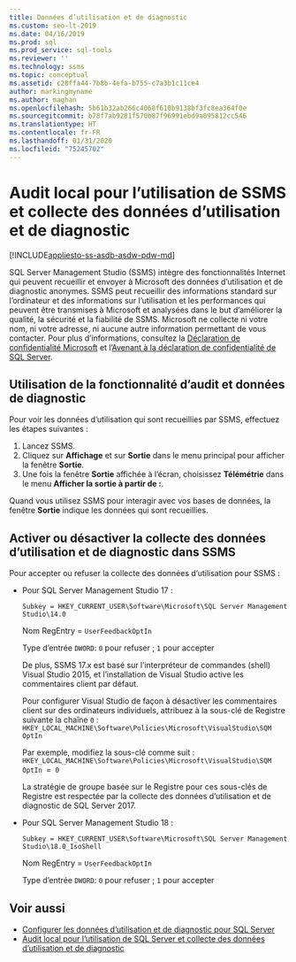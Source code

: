 ```yaml
---
title: Données d’utilisation et de diagnostic
ms.custom: seo-lt-2019
ms.date: 04/16/2019
ms.prod: sql
ms.prod_service: sql-tools
ms.reviewer: ''
ms.technology: ssms
ms.topic: conceptual
ms.assetid: c28ffa44-7b8b-4efa-b755-c7a3b1c11ce4
author: markingmyname
ms.author: maghan
ms.openlocfilehash: 5b61b32ab266c4068f610b9138bf3fc8ea364f0e
ms.sourcegitcommit: b78f7ab9281f570b87f96991ebd9a095812cc546
ms.translationtype: HT
ms.contentlocale: fr-FR
ms.lasthandoff: 01/31/2020
ms.locfileid: "75245702"
---
```

# <a name="local-audit-for-ssms-usage-and-diagnostic-data-collection"></a>Audit local pour l’utilisation de SSMS et collecte des données d’utilisation et de diagnostic
[!INCLUDE[appliesto-ss-asdb-asdw-pdw-md](../includes/appliesto-ss-asdb-asdw-pdw-md.md)]

SQL Server Management Studio (SSMS) intègre des fonctionnalités Internet qui peuvent recueillir et envoyer à Microsoft des données d’utilisation et de diagnostic anonymes. SSMS peut recueillir des informations standard sur l’ordinateur et des informations sur l’utilisation et les performances qui peuvent être transmises à Microsoft et analysées dans le but d’améliorer la qualité, la sécurité et la fiabilité de SSMS. Microsoft ne collecte ni votre nom, ni votre adresse, ni aucune autre information permettant de vous contacter. Pour plus d’informations, consultez la [Déclaration de confidentialité Microsoft](https://privacy.microsoft.com/privacystatement) et l’[Avenant à la déclaration de confidentialité de SQL Server](https://go.microsoft.com/fwlink/?LinkID=868444).

## <a name="audit-feature-usage-and-diagnostic-data"></a>Utilisation de la fonctionnalité d’audit et données de diagnostic

Pour voir les données d’utilisation qui sont recueillies par SSMS, effectuez les étapes suivantes :

1.  Lancez SSMS.
2.  Cliquez sur **Affichage** et sur **Sortie** dans le menu principal pour afficher la fenêtre **Sortie**. 
3.  Une fois la fenêtre **Sortie** affichée à l’écran, choisissez **Télémétrie** dans le menu **Afficher la sortie à partir de :**.

Quand vous utilisez SSMS pour interagir avec vos bases de données, la fenêtre **Sortie** indique les données qui sont recueillies.

## <a name="enable-or-disable-usage-and-diagnostic-data-collection-in-ssms"></a>Activer ou désactiver la collecte des données d’utilisation et de diagnostic dans SSMS

Pour accepter ou refuser la collecte des données d’utilisation pour SSMS :

- Pour SQL Server Management Studio 17 :

  `Subkey = HKEY_CURRENT_USER\Software\Microsoft\SQL Server Management Studio\14.0`

  Nom RegEntry = `UserFeedbackOptIn`

  Type d’entrée `DWORD`: `0` pour refuser ; `1` pour accepter

  De plus, SSMS 17.x est basé sur l’interpréteur de commandes (shell) Visual Studio 2015, et l’installation de Visual Studio active les commentaires client par défaut.  

  Pour configurer Visual Studio de façon à désactiver les commentaires client sur des ordinateurs individuels, attribuez à la sous-clé de Registre suivante la chaîne `0` : `HKEY_LOCAL_MACHINE\Software\Policies\Microsoft\VisualStudio\SQM OptIn`

  Par exemple, modifiez la sous-clé comme suit :  
  `HKEY_LOCAL_MACHINE\Software\Policies\Microsoft\VisualStudio\SQM OptIn `=` 0`

  La stratégie de groupe basée sur le Registre pour ces sous-clés de Registre est respectée par la collecte des données d’utilisation et de diagnostic de SQL Server 2017.

- Pour SQL Server Management Studio 18 :

  `Subkey = HKEY_CURRENT_USER\Software\Microsoft\SQL Server Management Studio\18.0_IsoShell`

  Nom RegEntry = `UserFeedbackOptIn`

  Type d’entrée `DWORD`: `0` pour refuser ; `1` pour accepter

## <a name="see-also"></a>Voir aussi

- [Configurer les données d’utilisation et de diagnostic pour SQL Server](../sql-server/usage-and-diagnostic-data-configuration-for-sql-server.md)
- [Audit local pour l’utilisation de SQL Server et collecte des données d’utilisation et de diagnostic](https://msdn.microsoft.com/library/mt743085.aspx)